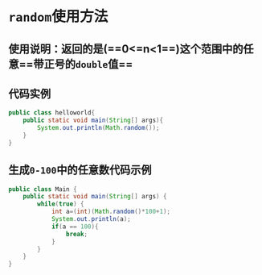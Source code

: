 # `random`使用方法

## 使用说明：返回的是(==0<=n<1==)这个范围中的任意==带正号的`double`值==

## 代码实例

```java
public class helloworld{
    public static void main(String[] args){
        System.out.println(Math.random());
    }
}
```

## 生成`0-100`中的任意数代码示例

```java
public class Main {
    public static void main(String[] args) {
        while(true) {
            int a=(int)(Math.random()*100+1);
            System.out.println(a);
            if(a == 100){
                break;
            }
        }
    }
}
```
